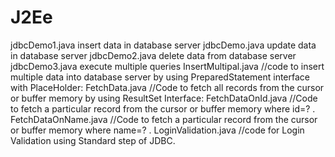 # J2Ee
jdbcDemo1.java  insert data in database server
jdbcDemo.java update data in database server
jdbcDemo2.java delete data from database server
jdbcDemo3.java  execute multiple queries
InsertMultipal.java //code to insert multiple data into database server by using PreparedStatement interface with PlaceHolder:
FetchData.java  //Code to fetch all records from the cursor or buffer memory by using ResultSet Interface:
FetchDataOnId.java  //Code to fetch a particular record from the cursor or buffer memory where id=? .
FetchDataOnName.java  //Code to fetch a particular record from the cursor or buffer memory where name=? .
LoginValidation.java //code for Login Validation using Standard step of JDBC.
